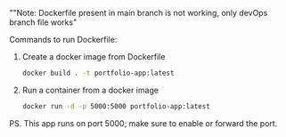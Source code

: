""Note: Dockerfile present in main branch is not working, only devOps branch file works"


Commands to run Dockerfile:

1. Create a docker image from Dockerfile
    ```bash
    docker build . -t portfolio-app:latest

3. Run a container from a docker image
    ```bash
    docker run -d -p 5000:5000 portfolio-app:latest

PS. This app runs on port 5000; make sure to enable or forward the port. 
